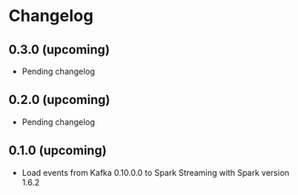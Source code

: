 # Changelog

## 0.3.0 (upcoming)

* Pending changelog

## 0.2.0 (upcoming)

* Pending changelog

## 0.1.0 (upcoming)

* Load events from Kafka 0.10.0.0 to Spark Streaming with Spark version 1.6.2